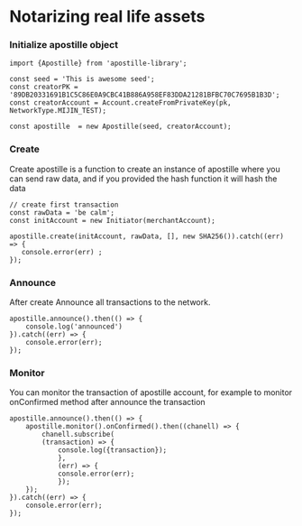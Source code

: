 # Notarizing real life assets

### Initialize apostille object
```JS
import {Apostille} from 'apostille-library';

const seed = 'This is awesome seed';
const creatorPK = '89DB20331691B1C5C86E0A9CBC41B886A958EF83DDA21281BFBC70C7695B1B3D';
const creatorAccount = Account.createFromPrivateKey(pk, NetworkType.MIJIN_TEST);

const apostille  = new Apostille(seed, creatorAccount);

```

### Create
Create apostille is a function to create an instance of apostille where you can send raw data, and if you provided the hash function it will hash the data

```JS
// create first transaction
const rawData = 'be calm';
const initAccount = new Initiator(merchantAccount);

apostille.create(initAccount, rawData, [], new SHA256()).catch((err) => {
   console.error(err) ;
});
```

### Announce
After create Announce all transactions to the network.

```JS
apostille.announce().then(() => {
  	console.log('announced')
}).catch((err) => {
    console.error(err);
});

```

### Monitor
You can monitor the transaction of apostille account, for example to monitor onConfirmed method after announce the transaction
```JS
apostille.announce().then(() => {
  	apostille.monitor().onConfirmed().then((chanell) => {
    	chanell.subscribe(
       	(transaction) => {
          	console.log({transaction});
        	},
        	(err) => {
            console.error(err);
        	});
	});
}).catch((err) => {
    console.error(err);
});
```

